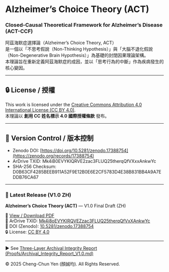 # Alzheimer’s Choice Theory (ACT)
### Closed-Causal Theoretical Framework for Alzheimer’s Disease (ACT-CCF)

阿茲海默症選擇論（Alzheimer’s Choice Theory, ACT）  
是一個以「不思考假說（Non-Thinking Hypothesis）」與「大腦不退化假說（Non-Degenerative Brain Hypothesis）」為基礎的封閉因果理論架構。  
本理論旨在重新定義阿茲海默症的成因，並以「思考行為的中斷」作為疾病發生的核心變因。

---

## 🔒 License / 授權
This work is licensed under the [Creative Commons Attribution 4.0 International License (CC BY 4.0)](https://creativecommons.org/licenses/by/4.0/).  
本理論以 **創用 CC 姓名標示 4.0 國際授權條款** 發布。

---

## 🧾 Version Control / 版本控制
- Zenodo DOI: [https://doi.org/10.5281/zenodo.17388754](https://zenodo.org/records/17388754)
- ArDrive TXID: Mk4iB0EVYKIQRVE2zac3FLUQ25therqQfVXxxAnkwYc
- SHA-256 Checksum: D0B63CF4285BEEB911A52F9E12B0E6E2CF5783D4E38B831BB4A9A7EDDB76CA67

---

### 📄 Latest Release (V1.0 ZH)
**Alzheimer’s Choice Theory (ACT)** — V1.0 Final Draft (ZH)

📘 [View / Download PDF](./V1.0_Final_Draft_ZH/Alzheimers-Choice-Theory-V1.0-Final-Draft-ZH.pdf)  
🔗 ArDrive TXID: [Mk4i8oEVYKIRQVEZzac3FLUQ25therqQfVxXAnkwYc](https://arweave.net/Mk4i8oEVYKIRQVEZzac3FLUQ25therqQfVxXAnkwYc)  
🧾 DOI (Zenodo): [10.5281/zenodo.17388754](https://doi.org/10.5281/zenodo.17388754)  
🔒 License: [CC BY 4.0](https://creativecommons.org/licenses/by/4.0/)

---

▶ See [Three-Layer Archival Integrity Report (Proofs/Archival_Integrity_Report_V1.0.md)](Proofs/Archival_Integrity_Report_V1.0.md)

© 2025 Cheng-Chun Yen (顏誠均). All Rights Reserved.

